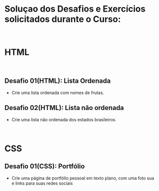 # Soluçao dos Desafios e Exercícios solicitados durante o Curso:
<br>

# HTML
<br>

## Desafio 01(HTML): Lista Ordenada
* Crie uma lista ordenada com nomes de frutas.

## Desafio 02(HTML): Lista não ordenada
* Crie uma lista não ordenada dos estados brasileiros.

<br>

# CSS

## Desafio 01(CSS): Portfólio
* Crie uma página de portfólio pessoal em texto plano, com uma foto sua e links para suas redes sociais